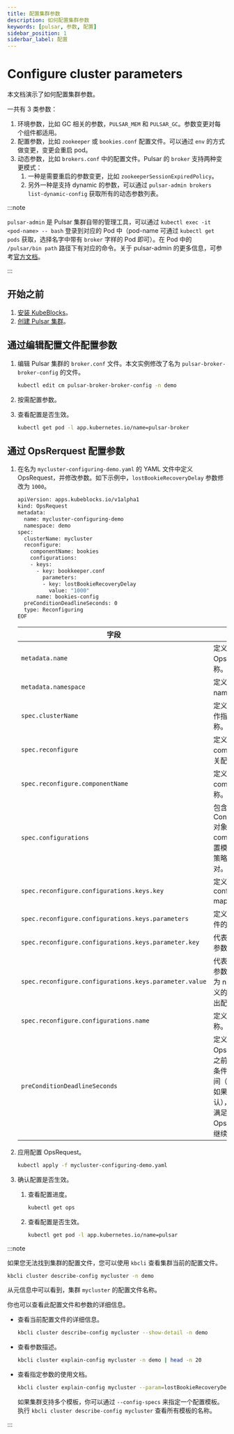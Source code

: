 ```yaml
---
title: 配置集群参数
description: 如何配置集群参数
keywords: [pulsar, 参数, 配置]
sidebar_position: 1
siderbar_label: 配置
---
```


# Configure cluster parameters

本文档演示了如何配置集群参数。

一共有 3 类参数：

1. 环境参数，比如 GC 相关的参数，`PULSAR_MEM` 和 `PULSAR_GC`。参数变更对每个组件都适用。
2. 配置参数，比如 `zookeeper` 或 `bookies.conf` 配置文件。可以通过 `env` 的方式做变更，变更会重启 pod。
3. 动态参数，比如 `brokers.conf` 中的配置文件。Pulsar 的 `broker` 支持两种变更模式：
     1. 一种是需要重启的参数变更，比如 `zookeeperSessionExpiredPolicy`。
     2. 另外一种是支持 dynamic 的参数，可以通过 `pulsar-admin brokers list-dynamic-config` 获取所有的动态参数列表。

:::note

`pulsar-admin` 是 Pulsar 集群自带的管理工具，可以通过 `kubectl exec -it <pod-name> -- bash` 登录到对应的 Pod 中（pod-name 可通过 `kubectl get pods` 获取，选择名字中带有 `broker` 字样的 Pod 即可）。在 Pod 中的 `/pulsar/bin path` 路径下有对应的命令。关于 pulsar-admin 的更多信息，可参考[官方文档](https://pulsar.apache.org/docs/3.0.x/admin-api-tools/)。

:::

## 开始之前

1. [安装 KubeBlocks](./../../installation/install-kubeblocks.md)。
2. [创建 Pulsar 集群](./../cluster-management/create-pulsar-cluster-on-kubeblocks.md)。

## 通过编辑配置文件配置参数

1. 编辑 Pulsar 集群的 `broker.conf` 文件。本文实例修改了名为 `pulsar-broker-broker-config` 的文件。

   ```bash
   kubectl edit cm pulsar-broker-broker-config -n demo
   ```

2. 按需配置参数。

3. 查看配置是否生效。

   ```bash
   kubectl get pod -l app.kubernetes.io/name=pulsar-broker
   ```

## 通过 OpsRerquest 配置参数

1. 在名为 `mycluster-configuring-demo.yaml` 的 YAML 文件中定义 OpsRequest，并修改参数。如下示例中，`lostBookieRecoveryDelay` 参数修改为 `1000`。

   ```bash
   apiVersion: apps.kubeblocks.io/v1alpha1
   kind: OpsRequest
   metadata:
     name: mycluster-configuring-demo
     namespace: demo
   spec:
     clusterName: mycluster
     reconfigure:
       componentName: bookies
       configurations:
       - keys:
         - key: bookkeeper.conf
           parameters:
           - key: lostBookieRecoveryDelay
             value: "1000"
         name: bookies-config
     preConditionDeadlineSeconds: 0
     type: Reconfiguring
   EOF
   ```

   | 字段                                                    | 定义     |
   |--------------------------------------------------------|--------------------------------|
   | `metadata.name`                                        | 定义了 Opsrequest 的名称。 |
   | `metadata.namespace`                                   | 定义了集群所在的 namespace。 |
   | `spec.clusterName`                                     | 定义了本次运维操作指向的集群名称。 |
   | `spec.reconfigure`                                     | 定义了需配置的 component 及相关配置更新内容。 |
   | `spec.reconfigure.componentName`                       | 定义了改集群的 component 名称。  |
   | `spec.configurations`                                  | 包含一系列 ConfigurationItem 对象，定义了 component 的配置模板名称、更新策略、参数键值对。 |
   | `spec.reconfigure.configurations.keys.key`             | 定义了 configuration map。 |
   | `spec.reconfigure.configurations.keys.parameters`      | 定义了单个参数文件的键值对列表。 |
   | `spec.reconfigure.configurations.keys.parameter.key`   | 代表您需要编辑的参数名称。|
   | `spec.reconfigure.configurations.keys.parameter.value` | 代表了将要更新的参数值。如果设置为 nil，Key 字段定义的参数将会被移出配置文件。  |
   | `spec.reconfigure.configurations.name`                 | 定义了配置模板名称。  |
   | `preConditionDeadlineSeconds`                          | 定义了本次 OpsRequest 中止之前，满足其启动条件的最长等待时间（单位为秒）。如果设置为 0（默认），则必须立即满足启动条件，OpsRequest 才能继续。|

2. 应用配置 OpsRequest。

   ```bash
   kubectl apply -f mycluster-configuring-demo.yaml
   ```

3. 确认配置是否生效。

   1. 查看配置进度。

      ```bash
      kubectl get ops
      ```

   2. 查看配置是否生效。

      ```bash
      kubectl get pod -l app.kubernetes.io/name=pulsar
      ```

:::note

如果您无法找到集群的配置文件，您可以使用 `kbcli` 查看集群当前的配置文件。

```bash
kbcli cluster describe-config mycluster -n demo
```

从元信息中可以看到，集群 `mycluster` 的配置文件名称。

你也可以查看此配置文件和参数的详细信息。

* 查看当前配置文件的详细信息。

   ```bash
   kbcli cluster describe-config mycluster --show-detail -n demo
   ```

* 查看参数描述。

  ```bash
  kbcli cluster explain-config mycluster -n demo | head -n 20
  ```

* 查看指定参数的使用文档。
  
  ```bash
  kbcli cluster explain-config mycluster --param=lostBookieRecoveryDelay --config-specs=bookies-config -n demo
  ```

  如果集群支持多个模板，你可以通过 `--config-specs` 来指定一个配置模板。执行 `kbcli cluster describe-config mycluster` 查看所有模板的名称。

:::

